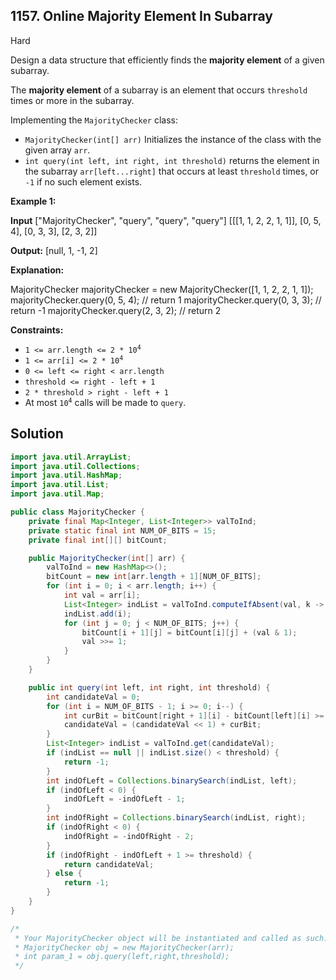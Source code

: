## 1157\. Online Majority Element In Subarray

Hard

Design a data structure that efficiently finds the **majority element** of a given subarray.

The **majority element** of a subarray is an element that occurs `threshold` times or more in the subarray.

Implementing the `MajorityChecker` class:

*   `MajorityChecker(int[] arr)` Initializes the instance of the class with the given array `arr`.
*   `int query(int left, int right, int threshold)` returns the element in the subarray `arr[left...right]` that occurs at least `threshold` times, or `-1` if no such element exists.

**Example 1:**

**Input** ["MajorityChecker", "query", "query", "query"] [[[1, 1, 2, 2, 1, 1]], [0, 5, 4], [0, 3, 3], [2, 3, 2]]

**Output:** [null, 1, -1, 2]

**Explanation:** 

MajorityChecker majorityChecker = new MajorityChecker([1, 1, 2, 2, 1, 1]); 
majorityChecker.query(0, 5, 4); // return 1 
majorityChecker.query(0, 3, 3); // return -1 
majorityChecker.query(2, 3, 2); // return 2

**Constraints:**

*   <code>1 <= arr.length <= 2 * 10<sup>4</sup></code>
*   <code>1 <= arr[i] <= 2 * 10<sup>4</sup></code>
*   `0 <= left <= right < arr.length`
*   `threshold <= right - left + 1`
*   `2 * threshold > right - left + 1`
*   At most <code>10<sup>4</sup></code> calls will be made to `query`.

## Solution

```java
import java.util.ArrayList;
import java.util.Collections;
import java.util.HashMap;
import java.util.List;
import java.util.Map;

public class MajorityChecker {
    private final Map<Integer, List<Integer>> valToInd;
    private static final int NUM_OF_BITS = 15;
    private final int[][] bitCount;

    public MajorityChecker(int[] arr) {
        valToInd = new HashMap<>();
        bitCount = new int[arr.length + 1][NUM_OF_BITS];
        for (int i = 0; i < arr.length; i++) {
            int val = arr[i];
            List<Integer> indList = valToInd.computeIfAbsent(val, k -> new ArrayList<>());
            indList.add(i);
            for (int j = 0; j < NUM_OF_BITS; j++) {
                bitCount[i + 1][j] = bitCount[i][j] + (val & 1);
                val >>= 1;
            }
        }
    }

    public int query(int left, int right, int threshold) {
        int candidateVal = 0;
        for (int i = NUM_OF_BITS - 1; i >= 0; i--) {
            int curBit = bitCount[right + 1][i] - bitCount[left][i] >= threshold ? 1 : 0;
            candidateVal = (candidateVal << 1) + curBit;
        }
        List<Integer> indList = valToInd.get(candidateVal);
        if (indList == null || indList.size() < threshold) {
            return -1;
        }
        int indOfLeft = Collections.binarySearch(indList, left);
        if (indOfLeft < 0) {
            indOfLeft = -indOfLeft - 1;
        }
        int indOfRight = Collections.binarySearch(indList, right);
        if (indOfRight < 0) {
            indOfRight = -indOfRight - 2;
        }
        if (indOfRight - indOfLeft + 1 >= threshold) {
            return candidateVal;
        } else {
            return -1;
        }
    }
}

/*
 * Your MajorityChecker object will be instantiated and called as such:
 * MajorityChecker obj = new MajorityChecker(arr);
 * int param_1 = obj.query(left,right,threshold);
 */
```